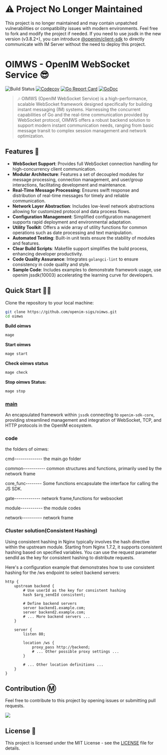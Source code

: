 # ⚠️ Project No Longer Maintained
This project is no longer maintained and may contain unpatched vulnerabilities or compatibility issues with modern environments. Feel free to fork and modify the project if needed.
If you need to use jssdk in the new version (v3.8.2+), you can introduce [@openim/client-sdk](https://www.npmjs.com/package/@openim/client-sdk) to directly communicate with IM Server without the need to deploy this project.

# OIMWS - OpenIM WebSocket Service 😎

![Build Status](https://github.com/openim-sigs/oimws/actions/workflows/test.yml/badge.svg)
[![Codecov](https://img.shields.io/codecov/c/github/openim-sigs/oimws)](https://app.codecov.io/github/openim-sigs/oimws)
[![Go Report Card](https://goreportcard.com/badge/github.com/openim-sigs/oimws)](https://goreportcard.com/report/github.com/openim-sigs/oimws)
[![GoDoc](https://godoc.org/github.com/openim-sigs/oimws?status.svg)](https://godoc.org/github.com/openim-sigs/oimws)

> :notes: OIMWS (OpenIM WebSocket Service) is a high-performance, scalable WebSocket framework designed specifically for building instant messaging (IM) systems. Harnessing the concurrent capabilities of Go and the real-time communication provided by WebSocket protocol, OIMWS offers a robust backend solution to support modern instant communication needs, ranging from basic message transit to complex session management and network optimization.

## Features 🚀

+ **WebSocket Support**: Provides full WebSocket connection handling for high-concurrency client communication.
+ **Modular Architecture**: Features a set of decoupled modules for message processing, connection management, and user/group interactions, facilitating development and maintenance.
+ **Real-Time Message Processing**: Ensures swift response and distribution of real-time messages for timely and reliable communication.
+ **Network Layer Abstraction**: Includes low-level network abstractions allowing for customized protocol and data process flows.
+ **Configuration Management**: Simplified configuration management supports rapid deployment and environmental adaptation.
+ **Utility Toolkit**: Offers a wide array of utility functions for common operations such as date processing and text manipulation.
+ **Automated Testing**: Built-in unit tests ensure the stability of modules and features.
+ **Clear Build Scripts**: Makefile support simplifies the build process, enhancing developer productivity.
+ **Code Quality Assurance**: Integrates `golangci-lint` to ensure consistency in code quality and style.
+ **Sample Code**: Includes examples to demonstrate framework usage, use openim jssdk(10003) accelerating the learning curve for developers.

## Quick Start 🚗💨

Clone the repository to your local machine:
```bash
git clone https://github.com/openim-sigs/oimws.git
cd oimws
```

**Build oimws**

```bash
mage
```

**Start oimws**

```bash
mage start
```

**Check oimws status**

```bash
mage check
```

**Stop oimws Status:**

```bash
mage stop
```

### [main](https://github.com/openim-sigs/oimws/tree/main/cmd)

An encapsulated framework within `jssdk` connecting to `openim-sdk-core`, providing streamlined management and integration of WebSocket, TCP, and HTTP protocols in the OpenIM ecosystem.


### code

the folders of oimws:

cmd--------------  the main.go folder


common-----------  common structures and functions, primarily used by the network frame


core_func--------  Some functions encapsulate the interface for calling the JS SDK.


gate-------------  network frame,functions for websocket


module-----------  the module codes


network----------  network frame



### Cluster solution(Consistent Hashing)

Using consistent hashing in Nginx typically involves the hash directive within the upstream module. 
Starting from Nginx 1.7.2, it supports consistent hashing based on specified variables. 
You can use the request parameter sendId as the key for consistent hashing to distribute requests.

Here's a configuration example that demonstrates how to use consistent hashing for the /ws endpoint to select backend servers:
```
http {
    upstream backend {
        # Use userId as the key for consistent hashing
        hash $arg_sendId consistent;

        # Define backend servers
        server backend1.example.com;
        server backend2.example.com;
        # ... More backend servers ...
    }

    server {
        listen 80;

        location /ws {
            proxy_pass http://backend;
            # ... Other possible proxy settings ...
        }

        # ... Other location definitions ...
    }
}

```
## Contribution Ⓜ️

Feel free to contribute to this project by opening issues or submitting pull requests.

<a href="https://github.com/openim-sigs/oimws/graphs/contributors">
	<img src="https://contrib.rocks/image?repo=openim-sigs/oimws" />
</a>

## License 🤝

This project is licensed under the MIT License - see the [LICENSE](./LICENSE) file for details.
